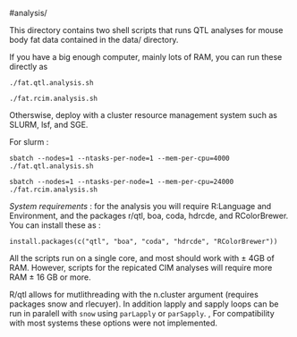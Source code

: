 #analysis/

This directory contains two shell scripts that runs QTL analyses for mouse body fat data contained in the data/ directory.

If you have a big enough computer, mainly lots of RAM, you can run these directly as

```
./fat.qtl.analysis.sh

./fat.rcim.analysis.sh
```

Otherswise, deploy with a cluster resource management system such as SLURM, lsf, and SGE.

For slurm :

```
sbatch --nodes=1 --ntasks-per-node=1 --mem-per-cpu=4000 ./fat.qtl.analysis.sh

sbatch --nodes=1 --ntasks-per-node=1 --mem-per-cpu=24000 ./fat.rcim.analysis.sh
```


*System requirements* : for the analysis you will require R:Language and Environment, and the packages r/qtl, boa, coda, hdrcde, and RColorBrewer. You can install these as : 
```
install.packages(c("qtl", "boa", "coda", "hdrcde", "RColorBrewer"))
```
All the scripts run on a single core, and most should work with ± 4GB of RAM. However, scripts for the repicated CIM analyses will require more RAM ± 16 GB or more.

R/qtl allows for mutlithreading with the n.cluster argument (requires packages snow and rlecuyer). In addition lapply and sapply loops can be run in paralell with ```snow``` using ```parLapply``` or ```parSapply```. , For compatibility with most systems these options were not implemented.
